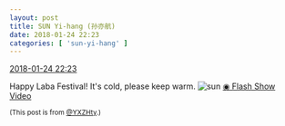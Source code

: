 ```yaml
---
layout: post
title: SUN Yi-hang (孙亦航)
date: 2018-01-24 22:23
categories: [ 'sun-yi-hang' ]
---
```


<div class="weibo-info">
  <a href="https://weibo.com/2565158051/FFTlhm3of">2018-01-24 22:23</a>
</div>

Happy Laba Festival! It's cold, please keep warm. ![sun](https://img.t.sinajs.cn/t4/appstyle/expression/ext/normal/e5/sun.gif) [◉ Flash Show Video](https://www.miaopai.com/show/6UpnXbBAiYcDYt6fnzQojabTItL-kOYRMeX7vA__.htm)

<!-- more -->

<small>(This post is from [@YXZHty](http://weibo.com/2565158051).)</small>
